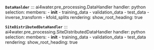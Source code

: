 **`DataHanlder`**
::: ai4water.pre_processing.DataHandler
    handler: python
    selection:
        members:
            - __init__
            - training_data
            - validation_data
            - test_data
            - inverse_transform
            - kfold_splits
    rendering:
        show_root_heading: true

**`SiteDistributedDataHandler`**
::: ai4water.pre_processing.SiteDistributedDataHandler
    handler: python
    selection:
        members:
            - __init__
            - training_data
            - validation_data
            - test_data
    rendering:
        show_root_heading: true